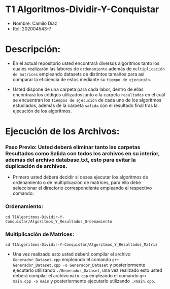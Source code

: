 # T1 Algoritmos-Dividir-Y-Conquistar

* Nombre: Camilo Díaz                
* Rol: 202004543-7

# Descripción:

- En el actual repositorio usted encontrará diversos algoritmos tanto los cuales realizarán las labores de `ordenamiento` además de `multiplicación de matrices` empleando datasets de distintos tamaños para así comparar la eficiencia de estos mediante su `tiempo de ejecución`.

- Usted dispone de una carpeta para cada labor, dentro de ellas encontrará los códigos utilizados junto a la carpeta `resultados` en el cuál se encuentran los `tiempos de ejecución` de cada uno de los algoritmos estudiados, además de la carpeta `salida` con el resultado final tras la ejecución de los algoritmos.

# Ejecución de los Archivos:

### Paso Previo: Usted deberá eliminar tanto las carpetas Resultados como Salida con todos los archivos en su interior, además del archivo database.txt, esto para evitar la duplicación de archivos.

- Primero usted deberá decidir si desea ejecutar los algoritmos de ordenamiento o de multiplicación de matrices, para ello debe seleccionar el directorio correspondiente empleando el respectivo comando:

### Ordenamiento:
```
cd T1Algoritmos-Dividir-Y-Conquistar/Algoritmos_Y_Resultados_Ordenamiento
```
 
### Multiplicación de Matrices:
```
cd T1Algoritmos-Dividir-Y-Conquistar/Algoritmos_Y_Resultados_Matriz
```

- Una vez realizado esto usted deberá compilar el archivo `Generador_Dataset.cpp` empleando el comando ```g++ Generador_Dataset.cpp -o Generador_Dataset``` y posteriormente ejecutarlo utilizando ```./Generador_Dataset```, una vez realizado esto usted deberá compilar el archivo `main.cpp` empleando el comando ```g++ main.cpp -o main``` y posteriormente ejecutarlo utilizando ```./main.cpp```.
